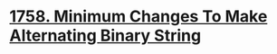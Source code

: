 # [1758. Minimum Changes To Make Alternating Binary String](https://leetcode.com/problems/minimum-changes-to-make-alternating-binary-string/description/)